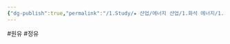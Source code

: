 ```yaml
---
{"dg-publish":true,"permalink":"/1.Study/★ 산업/에너지 산업/1.화석 에너지/1.정유화학/정유/","created":"2024-09-23T15:37:17.459+09:00","updated":"2025-06-03T20:07:20.997+09:00"}
---
```


#원유 #정유 
